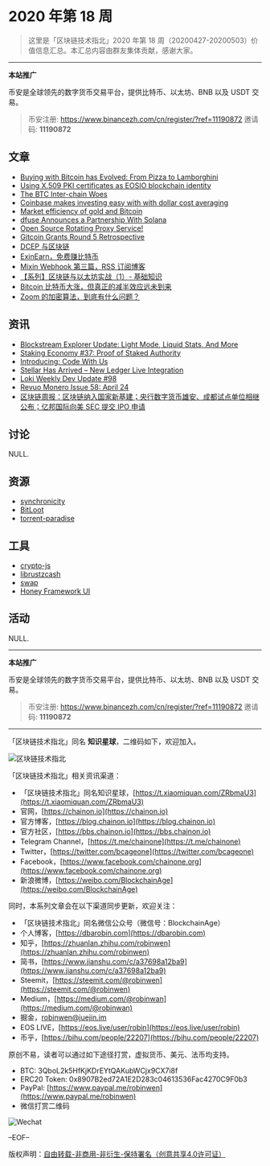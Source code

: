 # 2020 年第 18 周

> 这里是「区块链技术指北」2020 年第 18 周（20200427-20200503）价值信息汇总。本汇总内容由群友集体贡献，感谢大家。

***

**本站推广**

币安是全球领先的数字货币交易平台，提供比特币、以太坊、BNB 以及 USDT 交易。

> 币安注册: https://www.binancezh.com/cn/register/?ref=11190872
> 邀请码: **11190872**

## 文章

* [Buying with Bitcoin has Evolved: From Pizza to Lamborghini](https://bbs.chainon.io/d/5629)
* [Using X.509 PKI certificates as EOSIO blockchain identity](https://bbs.chainon.io/d/5633)
* [The BTC Inter-chain Woes](https://bbs.chainon.io/d/5634)
* [Coinbase makes investing easy with with dollar cost averaging](https://bbs.chainon.io/d/5635)
* [Market efficiency of gold and Bitcoin](https://bbs.chainon.io/d/5636)
* [dfuse Announces a Partnership With Solana](https://bbs.chainon.io/d/5637)
* [Open Source Rotating Proxy Service!](https://bbs.chainon.io/d/5638)
* [Gitcoin Grants Round 5 Retrospective](https://bbs.chainon.io/d/5639)
* [DCEP 与区块链](https://bbs.chainon.io/d/5640)
* [ExinEarn，免费赚比特币](https://bbs.chainon.io/d/5641)
* [Mixin Webhook 第三篇，RSS 订阅博客](https://bbs.chainon.io/d/5642)
* [【系列】区块链与以太坊实战（1）- 基础知识](https://bbs.chainon.io/d/5643)
* [Bitcoin 比特币大涨，但真正的减半效应远未到来](https://bbs.chainon.io/d/5644)
* [Zoom 的加密算法，到底有什么问题？](https://bbs.chainon.io/d/5645)

## 资讯

* [Blockstream Explorer Update: Light Mode, Liquid Stats, And More](https://bbs.chainon.io/d/5626)
* [Staking Economy #37: Proof of Staked Authority](https://bbs.chainon.io/d/5627)
* [Introducing: Code With Us](https://bbs.chainon.io/d/5628)
* [Stellar Has Arrived – New Ledger Live Integration](https://bbs.chainon.io/d/5630)
* [Loki Weekly Dev Update #98](https://bbs.chainon.io/d/5631)
* [Revuo Monero Issue 58: April 24](https://bbs.chainon.io/d/5632)
* [区块链周报：区块链纳入国家新基建；央行数字货币雄安、成都试点单位相继公布；亿邦国际向美 SEC 提交 IPO 申请](https://bbs.chainon.io/d/5646)

## 讨论

NULL.

## 资源

* [synchronicity](https://bbs.chainon.io/d/5649)
* [BitLoot](https://bbs.chainon.io/d/5652)
* [torrent-paradise](https://bbs.chainon.io/d/5651)

## 工具

* [crypto-js](https://bbs.chainon.io/d/5648)
* [librustzcash](https://bbs.chainon.io/d/5650)
* [swap](https://bbs.chainon.io/d/5653)
* [Honey Framework UI](https://bbs.chainon.io/d/5647)

## 活动

NULL.

***

**本站推广**

币安是全球领先的数字货币交易平台，提供比特币、以太坊、BNB 以及 USDT 交易。

> 币安注册: https://www.binancezh.com/cn/register/?ref=11190872
> 邀请码: **11190872**

***

「区块链技术指北」同名 **知识星球**，二维码如下，欢迎加入。

![区块链技术指北](https://cdn.dbarobin.com/3YzonTR.png)

「区块链技术指北」相关资讯渠道：

* 「区块链技术指北」同名知识星球，[https://t.xiaomiquan.com/ZRbmaU3](https://t.xiaomiquan.com/ZRbmaU3)
* 官网，[https://chainon.io](https://chainon.io)
* 官方博客，[https://blog.chainon.io](https://blog.chainon.io)
* 官方社区，[https://bbs.chainon.io](https://bbs.chainon.io)
* Telegram Channel，[https://t.me/chainone](https://t.me/chainone)
* Twitter，[https://twitter.com/bcageone](https://twitter.com/bcageone)
* Facebook，[https://www.facebook.com/chainone.org](https://www.facebook.com/chainone.org)
* 新浪微博，[https://weibo.com/BlockchainAge](https://weibo.com/BlockchainAge)

同时，本系列文章会在以下渠道同步更新，欢迎关注：

* 「区块链技术指北」同名微信公众号（微信号：BlockchainAge）
* 个人博客，[https://dbarobin.com](https://dbarobin.com)
* 知乎，[https://zhuanlan.zhihu.com/robinwen](https://zhuanlan.zhihu.com/robinwen)
* 简书，[https://www.jianshu.com/c/a37698a12ba9](https://www.jianshu.com/c/a37698a12ba9)
* Steemit，[https://steemit.com/@robinwen](https://steemit.com/@robinwen)
* Medium，[https://medium.com/@robinwan](https://medium.com/@robinwan)
* 掘金，[robinwen@juejin.im](https://juejin.im/user/5673ccae60b2260ee435f89a/posts)
* EOS LIVE，[https://eos.live/user/robin](https://eos.live/user/robin)
* 币乎，[https://bihu.com/people/22207](https://bihu.com/people/22207)

原创不易，读者可以通过如下途径打赏，虚拟货币、美元、法币均支持。

* BTC: 3QboL2k5HfKjKDrEYtQAKubWCjx9CX7i8f
* ERC20 Token: 0x8907B2ed72A1E2D283c04613536Fac4270C9F0b3
* PayPal: [https://www.paypal.me/robinwen](https://www.paypal.me/robinwen)
* 微信打赏二维码

![Wechat](https://cdn.dbarobin.com/SzoNl5b.jpg)

–EOF–

版权声明：[自由转载-非商用-非衍生-保持署名（创意共享4.0许可证）](http://creativecommons.org/licenses/by-nc-nd/4.0/deed.zh)